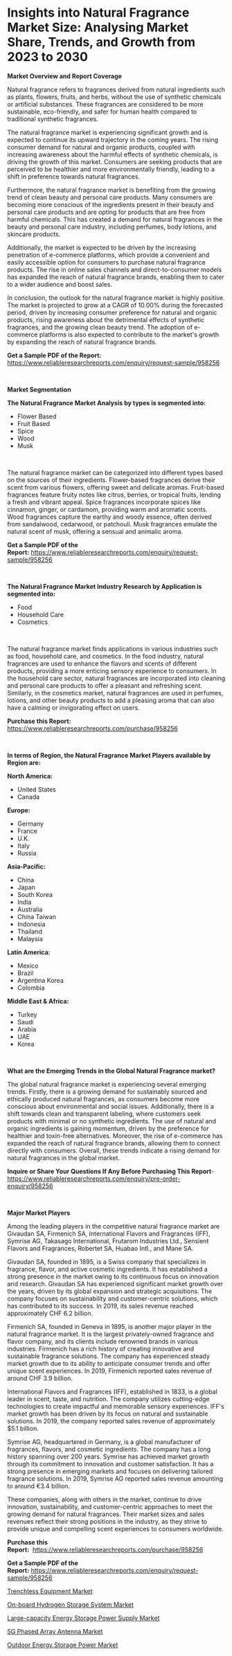 <p><h1>Insights into Natural Fragrance Market Size: Analysing Market Share, Trends, and Growth from 2023 to 2030</h1></p><p><strong>Market Overview and Report Coverage</strong></p>
<p><p>Natural fragrance refers to fragrances derived from natural ingredients such as plants, flowers, fruits, and herbs, without the use of synthetic chemicals or artificial substances. These fragrances are considered to be more sustainable, eco-friendly, and safer for human health compared to traditional synthetic fragrances.</p><p>The natural fragrance market is experiencing significant growth and is expected to continue its upward trajectory in the coming years. The rising consumer demand for natural and organic products, coupled with increasing awareness about the harmful effects of synthetic chemicals, is driving the growth of this market. Consumers are seeking products that are perceived to be healthier and more environmentally friendly, leading to a shift in preference towards natural fragrances.</p><p>Furthermore, the natural fragrance market is benefiting from the growing trend of clean beauty and personal care products. Many consumers are becoming more conscious of the ingredients present in their beauty and personal care products and are opting for products that are free from harmful chemicals. This has created a demand for natural fragrances in the beauty and personal care industry, including perfumes, body lotions, and skincare products.</p><p>Additionally, the market is expected to be driven by the increasing penetration of e-commerce platforms, which provide a convenient and easily accessible option for consumers to purchase natural fragrance products. The rise in online sales channels and direct-to-consumer models has expanded the reach of natural fragrance brands, enabling them to cater to a wider audience and boost sales.</p><p>In conclusion, the outlook for the natural fragrance market is highly positive. The market is projected to grow at a CAGR of 10.00% during the forecasted period, driven by increasing consumer preference for natural and organic products, rising awareness about the detrimental effects of synthetic fragrances, and the growing clean beauty trend. The adoption of e-commerce platforms is also expected to contribute to the market's growth by expanding the reach of natural fragrance brands.</p></p>
<p><strong>Get a Sample PDF of the Report:</strong> <a href="https://www.reliableresearchreports.com/enquiry/request-sample/958256">https://www.reliableresearchreports.com/enquiry/request-sample/958256</a></p>
<p>&nbsp;</p>
<p><strong>Market Segmentation</strong></p>
<p><strong>The Natural Fragrance Market Analysis by types is segmented into:</strong></p>
<p><ul><li>Flower Based</li><li>Fruit Based</li><li>Spice</li><li>Wood</li><li>Musk</li></ul></p>
<p>&nbsp;</p>
<p><p>The natural fragrance market can be categorized into different types based on the sources of their ingredients. Flower-based fragrances derive their scent from various flowers, offering sweet and delicate aromas. Fruit-based fragrances feature fruity notes like citrus, berries, or tropical fruits, lending a fresh and vibrant appeal. Spice fragrances incorporate spices like cinnamon, ginger, or cardamom, providing warm and aromatic scents. Wood fragrances capture the earthy and woody essence, often derived from sandalwood, cedarwood, or patchouli. Musk fragrances emulate the natural scent of musk, offering a sensual and animalic aroma.</p></p>
<p><strong>Get a Sample PDF of the Report:</strong>&nbsp;<a href="https://www.reliableresearchreports.com/enquiry/request-sample/958256">https://www.reliableresearchreports.com/enquiry/request-sample/958256</a></p>
<p>&nbsp;</p>
<p><strong>The Natural Fragrance Market Industry Research by Application is segmented into:</strong></p>
<p><ul><li>Food</li><li>Household Care</li><li>Cosmetics</li></ul></p>
<p>&nbsp;</p>
<p><p>The natural fragrance market finds applications in various industries such as food, household care, and cosmetics. In the food industry, natural fragrances are used to enhance the flavors and scents of different products, providing a more enticing sensory experience to consumers. In the household care sector, natural fragrances are incorporated into cleaning and personal care products to offer a pleasant and refreshing scent. Similarly, in the cosmetics market, natural fragrances are used in perfumes, lotions, and other beauty products to add a pleasing aroma that can also have a calming or invigorating effect on users.</p></p>
<p><strong>Purchase this Report:</strong>&nbsp; <a href="https://www.reliableresearchreports.com/purchase/958256">https://www.reliableresearchreports.com/purchase/958256</a></p>
<p>&nbsp;</p>
<p><strong>In terms of Region, the Natural Fragrance Market Players available by Region are:</strong></p>
<p>
    <p> <strong> North America: </strong>
        <ul>
            <li>United States</li>
            <li>Canada</li>
        </ul>
        </p> 
    <p> <strong> Europe: </strong>
        <ul>
            <li>Germany</li>
            <li>France</li>
            <li>U.K.</li>
            <li>Italy</li>
            <li>Russia</li>
        </ul>
        </p> 
    <p> <strong> Asia-Pacific: </strong>
        <ul>
            <li>China</li>
            <li>Japan</li>
            <li>South Korea</li>
            <li>India</li>
            <li>Australia</li>
            <li>China Taiwan</li>
            <li>Indonesia</li>
            <li>Thailand</li>
            <li>Malaysia</li>
        </ul>
        </p> 
    <p> <strong> Latin America: </strong>
        <ul>
            <li>Mexico</li>
            <li>Brazil</li>
            <li>Argentina Korea</li>
            <li>Colombia</li>
        </ul>
        </p> 
    <p> <strong> Middle East & Africa: </strong>
        <ul>
            <li>Turkey</li>
            <li>Saudi</li>
            <li>Arabia</li>
            <li>UAE</li>
            <li>Korea</li>
        </ul>
    </p>
    </p>
<p>&nbsp;</p>
<p><strong>What are the Emerging Trends in the Global Natural Fragrance market?</strong></p>
<p><p>The global natural fragrance market is experiencing several emerging trends. Firstly, there is a growing demand for sustainably sourced and ethically produced natural fragrances, as consumers become more conscious about environmental and social issues. Additionally, there is a shift towards clean and transparent labeling, where customers seek products with minimal or no synthetic ingredients. The use of natural and organic ingredients is gaining momentum, driven by the preference for healthier and toxin-free alternatives. Moreover, the rise of e-commerce has expanded the reach of natural fragrance brands, allowing them to connect directly with consumers. Overall, these trends indicate a rising demand for natural fragrances in the global market.</p></p>
<p><strong>Inquire or Share Your Questions If Any Before Purchasing This Report</strong>- <a href="https://www.reliableresearchreports.com/enquiry/pre-order-enquiry/958256">https://www.reliableresearchreports.com/enquiry/pre-order-enquiry/958256</a></p>
<p>&nbsp;</p>
<p><strong>Major Market Players</strong></p>
<p><p>Among the leading players in the competitive natural fragrance market are Givaudan SA, Firmenich SA, International Flavors and Fragrances (IFF), Symrise AG, Takasago International, Frutarom Industries Ltd., Sensient Flavors and Fragrances, Robertet SA, Huabao Intl., and Mane SA. </p><p>Givaudan SA, founded in 1895, is a Swiss company that specializes in fragrance, flavor, and active cosmetic ingredients. It has established a strong presence in the market owing to its continuous focus on innovation and research. Givaudan SA has experienced significant market growth over the years, driven by its global expansion and strategic acquisitions. The company focuses on sustainability and customer-centric solutions, which has contributed to its success. In 2019, its sales revenue reached approximately CHF 6.2 billion.</p><p>Firmenich SA, founded in Geneva in 1895, is another major player in the natural fragrance market. It is the largest privately-owned fragrance and flavor company, and its clients include renowned brands in various industries. Firmenich has a rich history of creating innovative and sustainable fragrance solutions. The company has experienced steady market growth due to its ability to anticipate consumer trends and offer unique scent experiences. In 2019, Firmenich reported sales revenue of around CHF 3.9 billion.</p><p>International Flavors and Fragrances (IFF), established in 1833, is a global leader in scent, taste, and nutrition. The company utilizes cutting-edge technologies to create impactful and memorable sensory experiences. IFF's market growth has been driven by its focus on natural and sustainable solutions. In 2019, the company reported sales revenue of approximately $5.1 billion.</p><p>Symrise AG, headquartered in Germany, is a global manufacturer of fragrances, flavors, and cosmetic ingredients. The company has a long history spanning over 200 years. Symrise has achieved market growth through its commitment to innovation and customer satisfaction. It has a strong presence in emerging markets and focuses on delivering tailored fragrance solutions. In 2019, Symrise AG reported sales revenue amounting to around €3.4 billion.</p><p>These companies, along with others in the market, continue to drive innovation, sustainability, and customer-centric approaches to meet the growing demand for natural fragrances. Their market sizes and sales revenues reflect their strong positions in the industry, as they strive to provide unique and compelling scent experiences to consumers worldwide.</p></p>
<p><strong>Purchase this Report:</strong>&nbsp;&nbsp;<a href="https://www.reliableresearchreports.com/purchase/958256">https://www.reliableresearchreports.com/purchase/958256</a></p>
<p></p>
<p><strong>Get a Sample PDF of the Report:</strong>&nbsp;<a href="https://www.reliableresearchreports.com/enquiry/request-sample/958256">https://www.reliableresearchreports.com/enquiry/request-sample/958256</a></p>
<p><p><a href="https://medium.com/@javiermante/trenchless-equipment-market-insight-market-trends-growth-forecasted-from-2023-to-2030-5eb4e6ef4869">Trenchless Equipment Market</a></p><p><a href="https://www.linkedin.com/pulse/on-board-hydrogen-storage-system-market-insights-players-p9hcf/">On-board Hydrogen Storage System Market</a></p><p><a href="https://www.linkedin.com/pulse/large-capacity-energy-storage-power-supply-market-research-3duuf/">Large-capacity Energy Storage Power Supply Market</a></p><p><a href="https://medium.com/@dashawnmoen/5g-phased-array-antenna-market-analysis-and-sze-forecasted-for-period-from-2023-to-2030-b6a7886e4a9a">5G Phased Array Antenna Market</a></p><p><a href="https://www.linkedin.com/pulse/outdoor-energy-storage-power-market-size-growth-forecast-cjvtf/">Outdoor Energy Storage Power Market</a></p></p>